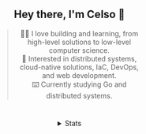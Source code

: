<div align="center">

## Hey there, I'm Celso 🙂

<div style="max-width: 300px; ">

> 🧙‍♂️ I love building and learning, from high-level solutions to low-level computer science.<br>
> 🦉 Interested in distributed systems, cloud-native solutions, IaC, DevOps, and web development.<br>
> ⌨️ Currently studying Go and distributed systems.<br>

</div>

#

<details align="center">
<summary>Stats</summary>

<cr/>

<p style="text-align: center;">
<!--START_SECTION:waka-->

```txt
From: 18 September 2023 - To: 18 October 2023

Markdown          35 hrs 38 mins  ████████▒░░░░░░░░░░░░░░░░   33.37 %
Go                27 hrs 49 mins  ██████▓░░░░░░░░░░░░░░░░░░   26.05 %
YAML              8 hrs 55 mins   ██░░░░░░░░░░░░░░░░░░░░░░░   08.36 %
Java              5 hrs 29 mins   █▒░░░░░░░░░░░░░░░░░░░░░░░   05.14 %
Python            4 hrs 1 min     █░░░░░░░░░░░░░░░░░░░░░░░░   03.77 %
```

<!--END_SECTION:waka-->
</p>
  
<div>

<img src="http://github-readme-stats.vercel.app/api/top-langs/?username=celsobenedetti&layout=compact&custom_title=Languages&include_all_commits=true&count_private=true&langs_count=6&theme=transparent&bg_color=00000000" height="180em"/>
<img src="https://streak-stats.demolab.com?user=celsobenedetti&theme=transparent" height="180rem"/>

</div>

#

<a href="https://wakatime.com/@8a52c0fd-ec78-403a-81d0-07c674c564b3" title="Time coded since Jan 17 2022">
<img src="https://wakatime.com/badge/user/8a52c0fd-ec78-403a-81d0-07c674c564b3.svg" alt="Wakatime 2022" title="Time coded since Jan 17 2022" />
</a>

</details>

</div>
